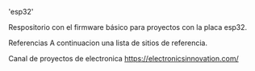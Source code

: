'esp32'

Respositorio con el firmware básico para proyectos con la placa esp32.

Referencias
A continuacion una lista de sitios de referencia.

Canal de proyectos de electronica
https://electronicsinnovation.com/

